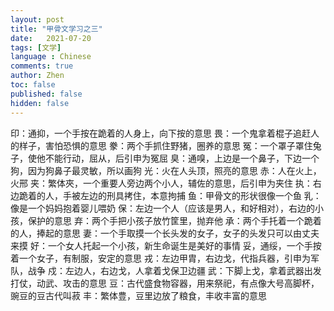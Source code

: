 ```yaml
---
layout: post
title: "甲骨文学习之三"
date:   2021-07-20
tags: [文学]
language : Chinese
comments: true
author: Zhen
toc: false
published: false
hidden: false
---
```


印：通抑，一个手按在跪着的人身上，向下按的意思
畏：一个鬼拿着棍子追赶人的样子，害怕恐惧的意思
豢：两个手抓住野猪，圈养的意思
冤：一个罩子罩住兔子，使他不能行动，屈从，后引申为冤屈
臭：通嗅，上边是一个鼻子，下边一个狗，因为狗鼻子最灵敏，所以画狗
光：火在人头顶，照亮的意思
赤：人在火上，火邢
夹：繁体夾，一个重要人旁边两个小人，辅佐的意思，后引申为夹住
执：右边跪着的人，手被左边的刑具拷住，本意拘捕
鱼：甲骨文的形状很像一个鱼
乳：像是一个妈妈抱着婴儿喂奶
保：左边一个人（应该是男人，和好相对），右边的小孩，保护的意思
弃：两个手把小孩子放竹筐里，抛弃他
承：两个手托着一个跪着的人，捧起的意思
妻：一个手取摸一个长头发的女子，女子的头发只可以由丈夫来摸
好：一个女人托起一个小孩，新生命诞生是美好的事情
妥，通绥，一个手按着一个女子，有制服，安定的意思
戎：左边甲胄，右边戈，代指兵器，引申为军队，战争
戍：左边人，右边戈，人拿着戈保卫边疆
武：下脚上戈，拿着武器出发打仗，动武、攻击的意思
豆：古代盛食物容器，用来祭祀，有点像大号高脚杯，豌豆的豆古代叫菽
丰：繁体豊，豆里边放了粮食，丰收丰富的意思






<!--stackedit_data:
eyJoaXN0b3J5IjpbNjMyODgxOTExLC0xOTg5MTE2MDg0LC04Nz
YyNjU1MiwtNzAzMDgzNzk1XX0=
-->
